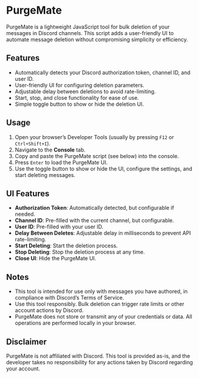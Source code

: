 # PurgeMate

PurgeMate is a lightweight JavaScript tool for bulk deletion of your messages in Discord channels. This script adds a user-friendly UI to automate message deletion without compromising simplicity or efficiency.

## Features

- Automatically detects your Discord authorization token, channel ID, and user ID.
- User-friendly UI for configuring deletion parameters.
- Adjustable delay between deletions to avoid rate-limiting.
- Start, stop, and close functionality for ease of use.
- Simple toggle button to show or hide the deletion UI.

## Usage

1. Open your browser’s Developer Tools (usually by pressing `F12` or `Ctrl+Shift+I`).
2. Navigate to the **Console** tab.
3. Copy and paste the PurgeMate script (see below) into the console.
4. Press `Enter` to load the PurgeMate UI.
5. Use the toggle button to show or hide the UI, configure the settings, and start deleting messages.

## UI Features

- **Authorization Token**: Automatically detected, but configurable if needed.
- **Channel ID**: Pre-filled with the current channel, but configurable.
- **User ID**: Pre-filled with your user ID.
- **Delay Between Deletes**: Adjustable delay in milliseconds to prevent API rate-limiting.
- **Start Deleting**: Start the deletion process.
- **Stop Deleting**: Stop the deletion process at any time.
- **Close UI**: Hide the PurgeMate UI.

## Notes
- This tool is intended for use only with messages you have authored, in compliance with Discord’s Terms of Service.
- Use this tool responsibly. Bulk deletion can trigger rate limits or other account actions by Discord.
- PurgeMate does not store or transmit any of your credentials or data. All operations are performed locally in your browser.

## Disclaimer
PurgeMate is not affiliated with Discord. This tool is provided as-is, and the developer takes no responsibility for any actions taken by Discord regarding your account.

